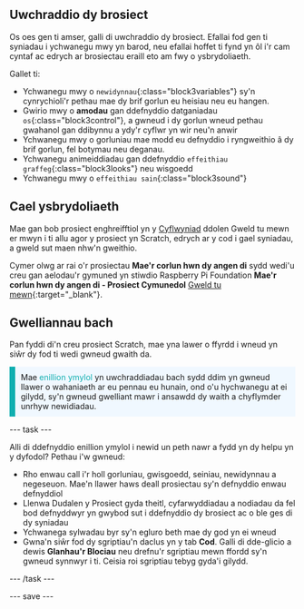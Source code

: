 ## Uwchraddio dy brosiect

Os oes gen ti amser, galli di uwchraddio dy brosiect. Efallai fod gen ti syniadau i ychwanegu mwy yn barod, neu efallai hoffet ti fynd yn ôl i'r cam cyntaf ac edrych ar brosiectau eraill eto am fwy o ysbrydoliaeth.

Gallet ti:
- Ychwanegu mwy o `newidynnau`{:class="block3variables"} sy'n cynrychioli'r pethau mae dy brif gorlun eu heisiau neu eu hangen.
- Gwirio mwy o **amodau** gan ddefnyddio datganiadau `os`{:class="block3control"}, a gwneud i dy gorlun wneud pethau gwahanol gan ddibynnu a ydy'r cyflwr yn wir neu'n anwir
- Ychwanegu mwy o gorluniau mae modd eu defnyddio i ryngweithio â dy brif gorlun, fel botymau neu deganau.
- Ychwanegu animeiddiadau gan ddefnyddio `effeithiau graffeg`{:class="block3looks"} neu wisgoedd
- Ychwanegu mwy o `effeithiau sain`{:class="block3sound"}

## Cael ysbrydoliaeth

Mae gan bob prosiect enghreifftiol yn y [Cyflwyniad](.) ddolen Gweld tu mewn er mwyn i ti allu agor y prosiect yn Scratch, edrych ar y cod i gael syniadau, a gweld sut maen nhw'n gweithio.

Cymer olwg ar rai o'r prosiectau **Mae'r corlun hwn dy angen di** sydd wedi'u creu gan aelodau'r gymuned yn stiwdio Raspberry Pi Foundation **Mae'r corlun hwn dy angen di - Prosiect Cymunedol** [Gweld tu mewn](https://scratch.mit.edu/studios/29722869/){:target="_blank"}.

## Gwelliannau bach

Pan fyddi di'n creu prosiect Scratch, mae yna lawer o ffyrdd i wneud yn siŵr dy fod ti wedi gwneud gwaith da.

<p style="border-left: solid; border-width:10px; border-color: #0faeb0; background-color: aliceblue; padding: 10px;">
Mae <span style="color: #0faeb0">enillion ymylol</span> yn uwchraddiadau bach sydd ddim yn gwneud llawer o wahaniaeth ar eu pennau eu hunain, ond o'u hychwanegu at ei gilydd, sy'n gwneud gwelliant mawr i ansawdd dy waith a chyflymder unrhyw newidiadau. 
</p>

--- task ---

Alli di ddefnyddio enillion ymylol i newid un peth nawr a fydd yn dy helpu yn y dyfodol? Pethau i'w gwneud:

+ Rho enwau call i'r holl gorluniau, gwisgoedd, seiniau, newidynnau a negeseuon. Mae'n llawer haws deall prosiectau sy'n defnyddio enwau defnyddiol
+ Llenwa Dudalen y Prosiect gyda theitl, cyfarwyddiadau a nodiadau da fel bod defnyddwyr yn gwybod sut i ddefnyddio dy brosiect ac o ble ges di dy syniadau
+ Ychwanega sylwadau byr sy'n egluro beth mae dy god yn ei wneud
+ Gwna'n siŵr fod dy sgriptiau'n daclus yn y tab **Cod**. Galli di dde-glicio a dewis **Glanhau'r Blociau** neu drefnu'r sgriptiau mewn ffordd sy'n gwneud synnwyr i ti. Ceisia roi sgriptiau tebyg gyda'i gilydd.

--- /task ---

--- save ---

